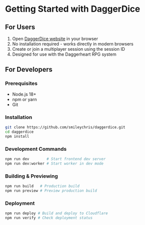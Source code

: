 # Getting Started with DaggerDice

## For Users

1. Open [DaggerDice website](https://daggerdice.smileychris.workers.dev) in your browser
2. No installation required - works directly in modern browsers
3. Create or join a multiplayer session using the session ID
4. Designed for use with the Daggerheart RPG system

## For Developers

### Prerequisites
- Node.js 18+
- npm or yarn
- Git

### Installation
```bash
git clone https://github.com/smileychris/daggerdice.git
cd daggerdice
npm install
```

### Development Commands
```bash
npm run dev        # Start frontend dev server
npm run dev:worker # Start worker in dev mode
```

### Building & Previewing
```bash
npm run build   # Production build
npm run preview # Preview production build
```

### Deployment
```bash
npm run deploy # Build and deploy to Cloudflare
npm run verify # Check deployment status